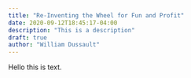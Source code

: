 ```yaml
---
title: "Re-Inventing the Wheel for Fun and Profit"
date: 2020-09-12T18:45:17-04:00
description: "This is a description"
draft: true
author: "William Dussault"
---
```


Hello this is text.
